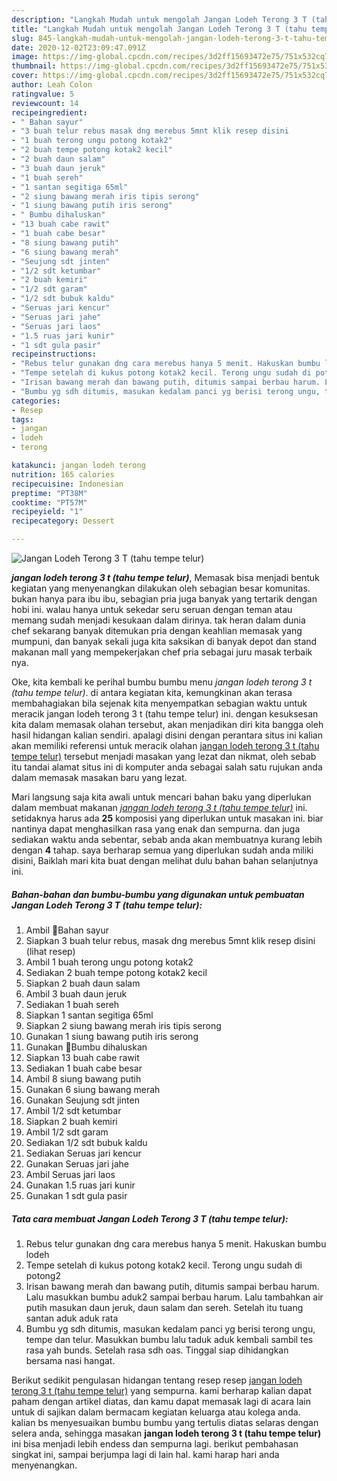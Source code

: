 ```yaml
---
description: "Langkah Mudah untuk mengolah Jangan Lodeh Terong 3 T (tahu tempe telur) yang Lezat Sekali"
title: "Langkah Mudah untuk mengolah Jangan Lodeh Terong 3 T (tahu tempe telur) yang Lezat Sekali"
slug: 845-langkah-mudah-untuk-mengolah-jangan-lodeh-terong-3-t-tahu-tempe-telur-yang-lezat-sekali
date: 2020-12-02T23:09:47.091Z
image: https://img-global.cpcdn.com/recipes/3d2ff15693472e75/751x532cq70/jangan-lodeh-terong-3-t-tahu-tempe-telur-foto-resep-utama.jpg
thumbnail: https://img-global.cpcdn.com/recipes/3d2ff15693472e75/751x532cq70/jangan-lodeh-terong-3-t-tahu-tempe-telur-foto-resep-utama.jpg
cover: https://img-global.cpcdn.com/recipes/3d2ff15693472e75/751x532cq70/jangan-lodeh-terong-3-t-tahu-tempe-telur-foto-resep-utama.jpg
author: Leah Colon
ratingvalue: 5
reviewcount: 14
recipeingredient:
- " Bahan sayur"
- "3 buah telur rebus masak dng merebus 5mnt klik resep disini           lihat resep"
- "1 buah terong ungu potong kotak2"
- "2 buah tempe potong kotak2 kecil"
- "2 buah daun salam"
- "3 buah daun jeruk"
- "1 buah sereh"
- "1 santan segitiga 65ml"
- "2 siung bawang merah iris tipis serong"
- "1 siung bawang putih iris serong"
- " Bumbu dihaluskan"
- "13 buah cabe rawit"
- "1 buah cabe besar"
- "8 siung bawang putih"
- "6 siung bawang merah"
- "Seujung sdt jinten"
- "1/2 sdt ketumbar"
- "2 buah kemiri"
- "1/2 sdt garam"
- "1/2 sdt bubuk kaldu"
- "Seruas jari kencur"
- "Seruas jari jahe"
- "Seruas jari laos"
- "1.5 ruas jari kunir"
- "1 sdt gula pasir"
recipeinstructions:
- "Rebus telur gunakan dng cara merebus hanya 5 menit. Hakuskan bumbu lodeh"
- "Tempe setelah di kukus potong kotak2 kecil. Terong ungu sudah di potong2"
- "Irisan bawang merah dan bawang putih, ditumis sampai berbau harum. Lalu masukkan bumbu aduk2 sampai berbau harum. Lalu tambahkan air putih masukan daun jeruk, daun salam dan sereh. Setelah itu tuang santan aduk aduk rata"
- "Bumbu yg sdh ditumis, masukan kedalam panci yg berisi terong ungu, tempe dan telur. Masukkan bumbu lalu taduk aduk kembali sambil tes rasa yah bunds. Setelah rasa sdh oas. Tinggal siap dihidangkan bersama nasi hangat."
categories:
- Resep
tags:
- jangan
- lodeh
- terong

katakunci: jangan lodeh terong 
nutrition: 165 calories
recipecuisine: Indonesian
preptime: "PT38M"
cooktime: "PT57M"
recipeyield: "1"
recipecategory: Dessert

---
```



![Jangan Lodeh Terong 3 T (tahu tempe telur)](https://img-global.cpcdn.com/recipes/3d2ff15693472e75/751x532cq70/jangan-lodeh-terong-3-t-tahu-tempe-telur-foto-resep-utama.jpg)

<b><i>jangan lodeh terong 3 t (tahu tempe telur)</i></b>, Memasak bisa menjadi bentuk kegiatan yang menyenangkan dilakukan oleh sebagian besar komunitas. bukan hanya para ibu ibu, sebagian pria juga banyak yang tertarik dengan hobi ini. walau hanya untuk sekedar seru seruan dengan teman atau memang sudah menjadi kesukaan dalam dirinya. tak heran dalam dunia chef sekarang banyak ditemukan pria dengan keahlian memasak yang mumpuni, dan banyak sekali juga kita saksikan di banyak depot dan stand makanan mall yang mempekerjakan chef pria sebagai juru masak terbaik nya.

Oke, kita kembali ke perihal bumbu bumbu menu <i>jangan lodeh terong 3 t (tahu tempe telur)</i>. di antara kegiatan kita, kemungkinan akan terasa membahagiakan bila sejenak kita menyempatkan sebagian waktu untuk meracik jangan lodeh terong 3 t (tahu tempe telur) ini. dengan kesuksesan kita dalam memasak olahan tersebut, akan menjadikan diri kita bangga oleh hasil hidangan kalian sendiri. apalagi disini dengan perantara situs ini kalian akan memiliki referensi untuk meracik olahan <u>jangan lodeh terong 3 t (tahu tempe telur)</u> tersebut menjadi masakan yang lezat dan nikmat, oleh sebab itu tandai alamat situs ini di komputer anda sebagai salah satu rujukan anda dalam memasak masakan baru yang lezat.




Mari langsung saja kita awali untuk mencari bahan baku yang diperlukan dalam membuat makanan <u><i>jangan lodeh terong 3 t (tahu tempe telur)</i></u> ini. setidaknya harus ada <b>25</b> komposisi yang diperlukan untuk masakan ini. biar nantinya dapat menghasilkan rasa yang enak dan sempurna. dan juga sediakan waktu anda sebentar, sebab anda akan membuatnya kurang lebih dengan <b>4</b> tahap. saya berharap semua yang diperlukan sudah anda miliki disini, Baiklah mari kita buat dengan melihat dulu bahan bahan selanjutnya ini.

<!--inarticleads1-->

##### Bahan-bahan dan bumbu-bumbu yang digunakan untuk pembuatan Jangan Lodeh Terong 3 T (tahu tempe telur):

1. Ambil  🌿Bahan sayur
1. Siapkan 3 buah telur rebus, masak dng merebus 5mnt klik resep disini           (lihat resep)
1. Ambil 1 buah terong ungu potong kotak2
1. Sediakan 2 buah tempe potong kotak2 kecil
1. Siapkan 2 buah daun salam
1. Ambil 3 buah daun jeruk
1. Sediakan 1 buah sereh
1. Siapkan 1 santan segitiga 65ml
1. Siapkan 2 siung bawang merah iris tipis serong
1. Gunakan 1 siung bawang putih iris serong
1. Gunakan  🌿Bumbu dihaluskan
1. Siapkan 13 buah cabe rawit
1. Sediakan 1 buah cabe besar
1. Ambil 8 siung bawang putih
1. Gunakan 6 siung bawang merah
1. Gunakan Seujung sdt jinten
1. Ambil 1/2 sdt ketumbar
1. Siapkan 2 buah kemiri
1. Ambil 1/2 sdt garam
1. Sediakan 1/2 sdt bubuk kaldu
1. Sediakan Seruas jari kencur
1. Gunakan Seruas jari jahe
1. Ambil Seruas jari laos
1. Gunakan 1.5 ruas jari kunir
1. Gunakan 1 sdt gula pasir




<!--inarticleads2-->

##### Tata cara membuat Jangan Lodeh Terong 3 T (tahu tempe telur):

1. Rebus telur gunakan dng cara merebus hanya 5 menit. Hakuskan bumbu lodeh
1. Tempe setelah di kukus potong kotak2 kecil. Terong ungu sudah di potong2
1. Irisan bawang merah dan bawang putih, ditumis sampai berbau harum. Lalu masukkan bumbu aduk2 sampai berbau harum. Lalu tambahkan air putih masukan daun jeruk, daun salam dan sereh. Setelah itu tuang santan aduk aduk rata
1. Bumbu yg sdh ditumis, masukan kedalam panci yg berisi terong ungu, tempe dan telur. Masukkan bumbu lalu taduk aduk kembali sambil tes rasa yah bunds. Setelah rasa sdh oas. Tinggal siap dihidangkan bersama nasi hangat.




Berikut sedikit pengulasan hidangan tentang resep resep <u>jangan lodeh terong 3 t (tahu tempe telur)</u> yang sempurna. kami berharap kalian dapat paham dengan artikel diatas, dan kamu dapat memasak lagi di acara lain untuk di sajikan dalam bermacam kegiatan keluarga atau kolega anda. kalian bs menyesuaikan bumbu bumbu yang tertulis diatas selaras dengan selera anda, sehingga masakan <b>jangan lodeh terong 3 t (tahu tempe telur)</b> ini bisa menjadi lebih endess dan sempurna lagi. berikut pembahasan singkat ini, sampai berjumpa lagi di lain hal. kami harap hari anda menyenangkan.
